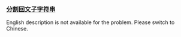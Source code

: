 ### [分割回文子字符串](https://leetcode.com/problems/M99OJA)

<p>English description is not available for the problem. Please switch to Chinese.</p>
